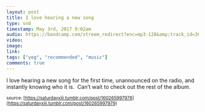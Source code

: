 ```yaml
---
layout: post
title: I love hearing a new song 
type: snd
timestamp: May 3rd, 2017 9:02am
audio: https://bandcamp.com/stream_redirect?enc=mp3-128&amp;track_id=3060742330&amp;ts=1618828289&amp;t=3f513273e795169c1c71c329d18c98e60c5f56f0
video: 
image: 
link: 
tags: ["yeg", "recommended", "music"]
comments: true
---
```


I love hearing a new song for the first time, unannounced on the radio, and instantly knowing who it is.  Can’t wait to check out the rest of the album.
 
  
<small>source: [https://saturdayxiii.tumblr.com/post/160265997979](https://saturdayxiii.tumblr.com/post/160265997979)</small>